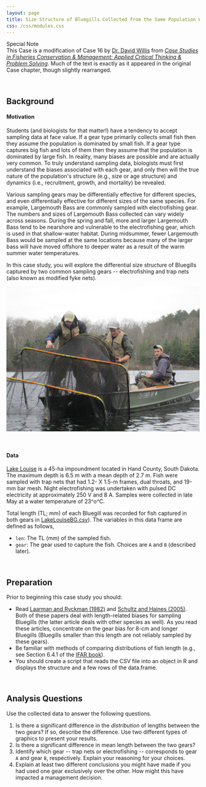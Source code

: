 ```yaml
---
layout: page
title: Size Structure of Bluegills Collected from the Same Population With Different Gears
css: /css/modules.css
---
```


<div class="panel panel-primary">
  <div class="panel-heading">Special Note</div>
  <div class="panel-body">This Case is a modification of Case 16 by <a href="https://magazine.outdoornebraska.gov/2014/01/dr-willis/">Dr. David Willis</a> from <a href="https://fisheries.org/shop/55062p"><i>Case Studies in Fisheries Conservation & Management: Applied Critical Thinking & Problem Solving</i></a>. Much of the text is exactly as it appeared in the original Case chapter, though slightly rearranged.</div>
</div>

&nbsp;

## Background
#### Motivation
Students (and biologists for that matter!) have a tendency to accept sampling data at face value. If a gear type primarily collects small fish then they assume the population is dominated by small fish. If a gear type captures big fish and lots of them then they assume that the population is dominated by large fish. In reality, many biases are possible and are actually very common. To truly understand sampling data, biologists must first understand the biases associated with each gear, and only then will the true nature of the population's structure (e.g., size or age structure) and dynamics (i.e., recruitment, growth, and mortality) be revealed.

Various sampling gears may be differentially effective for different species, and even differentially effective for different sizes of the same species. For example, Largemouth Bass are commonly sampled with electrofishing gear. The numbers and sizes of Largemouth Bass collected can vary widely across seasons. During the spring and fall, more and larger Largemouth Bass tend to be nearshore and vulnerable to the electrofishing gear, which is used in that shallow-water habitat. During midsummer, fewer Largemouth Bass would be sampled at the same locations because many of the larger bass will have moved offshore to deeper water as a result of the warm summer water temperatures.

In this case study, you will explore the differential size structure of Bluegills captured by two common sampling gears -- electrofishing and trap nets (also known as modified fyke nets).

![Fykenet](../RESOURCES/FykeNet.jpg)

&nbsp;

#### Data
[Lake Louise](https://gfp.sd.gov/parks/detail/lake-louise-recreation-area/) is a 45-ha impoundment located in Hand County, South Dakota. The maximum depth is 6.5 m with a mean depth of 2.7 m. Fish were sampled with trap nets that had 1.2- X 1.5-m frames, dual throats, and 19-mm bar mesh. Night electrofishing was undertaken with pulsed DC electricity at approximately 250 V and 8 A. Samples were collected in late May at a water temperature of 23^o^C.

Total length (TL; mm) of each Bluegill was recorded for fish captured in both gears in [LakeLouiseBG.csv](https://raw.githubusercontent.com/droglenc/NCNRS349/gh-pages/modules/RESOURCES/LakeLouiseBG.csv)). The variables in this data frame are defined as follows,

* `len`: The TL (mm) of the sampled fish.
* `gear`: The gear used to capture the fish. Choices are `A` and `B` (described later).

&nbsp;

## Preparation
Prior to beginning this case study you should:

* Read [Laarman and Ryckman (1982)](../RESOURCES/Laarman_Ryckman_1982.pdf) and [Schultz and Haines (2005)](../RESOURCES/Schultz_Haines_2005.pdf). Both of these papers deal with length-related biases for sampling Bluegills (the latter article deals with other species as well). As you read these articles, concentrate on the gear bias for 8-cm and longer Bluegills (Bluegills smaller than this length are not reliably sampled by these gears).
* Be familiar with methods of comparing distributions of fish length (e.g., see Section 6.4.1 of the [IFAR book](http://derekogle.com/IFAR/)).
* You should create a script that reads the CSV file into an object in R and displays the structure and a few rows of the data.frame.

&nbsp;

## Analysis Questions
Use the collected data to answer the following questions.

1. Is there a significant difference in the *distribution* of lengths between the two gears? If so, describe the difference. Use two different types of graphics to present your results.
1. Is there a significant difference in mean length between the two gears?
1. Identify which gear -- trap nets or electrofishing -- corresponds to gear `A` and gear `B`, respectively. Explain your reasoning for your choices.
1. Explain at least two different conclusions you might have made if you had used one gear exclusively over the other. How might this have impacted a management decision.
